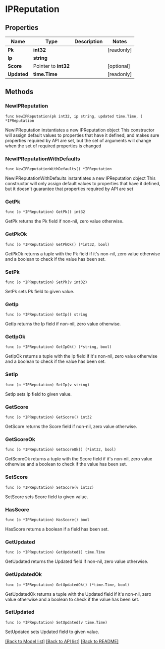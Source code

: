 # IPReputation

## Properties

Name | Type | Description | Notes
------------ | ------------- | ------------- | -------------
**Pk** | **int32** |  | [readonly] 
**Ip** | **string** |  | 
**Score** | Pointer to **int32** |  | [optional] 
**Updated** | **time.Time** |  | [readonly] 

## Methods

### NewIPReputation

`func NewIPReputation(pk int32, ip string, updated time.Time, ) *IPReputation`

NewIPReputation instantiates a new IPReputation object
This constructor will assign default values to properties that have it defined,
and makes sure properties required by API are set, but the set of arguments
will change when the set of required properties is changed

### NewIPReputationWithDefaults

`func NewIPReputationWithDefaults() *IPReputation`

NewIPReputationWithDefaults instantiates a new IPReputation object
This constructor will only assign default values to properties that have it defined,
but it doesn't guarantee that properties required by API are set

### GetPk

`func (o *IPReputation) GetPk() int32`

GetPk returns the Pk field if non-nil, zero value otherwise.

### GetPkOk

`func (o *IPReputation) GetPkOk() (*int32, bool)`

GetPkOk returns a tuple with the Pk field if it's non-nil, zero value otherwise
and a boolean to check if the value has been set.

### SetPk

`func (o *IPReputation) SetPk(v int32)`

SetPk sets Pk field to given value.


### GetIp

`func (o *IPReputation) GetIp() string`

GetIp returns the Ip field if non-nil, zero value otherwise.

### GetIpOk

`func (o *IPReputation) GetIpOk() (*string, bool)`

GetIpOk returns a tuple with the Ip field if it's non-nil, zero value otherwise
and a boolean to check if the value has been set.

### SetIp

`func (o *IPReputation) SetIp(v string)`

SetIp sets Ip field to given value.


### GetScore

`func (o *IPReputation) GetScore() int32`

GetScore returns the Score field if non-nil, zero value otherwise.

### GetScoreOk

`func (o *IPReputation) GetScoreOk() (*int32, bool)`

GetScoreOk returns a tuple with the Score field if it's non-nil, zero value otherwise
and a boolean to check if the value has been set.

### SetScore

`func (o *IPReputation) SetScore(v int32)`

SetScore sets Score field to given value.

### HasScore

`func (o *IPReputation) HasScore() bool`

HasScore returns a boolean if a field has been set.

### GetUpdated

`func (o *IPReputation) GetUpdated() time.Time`

GetUpdated returns the Updated field if non-nil, zero value otherwise.

### GetUpdatedOk

`func (o *IPReputation) GetUpdatedOk() (*time.Time, bool)`

GetUpdatedOk returns a tuple with the Updated field if it's non-nil, zero value otherwise
and a boolean to check if the value has been set.

### SetUpdated

`func (o *IPReputation) SetUpdated(v time.Time)`

SetUpdated sets Updated field to given value.



[[Back to Model list]](../README.md#documentation-for-models) [[Back to API list]](../README.md#documentation-for-api-endpoints) [[Back to README]](../README.md)


